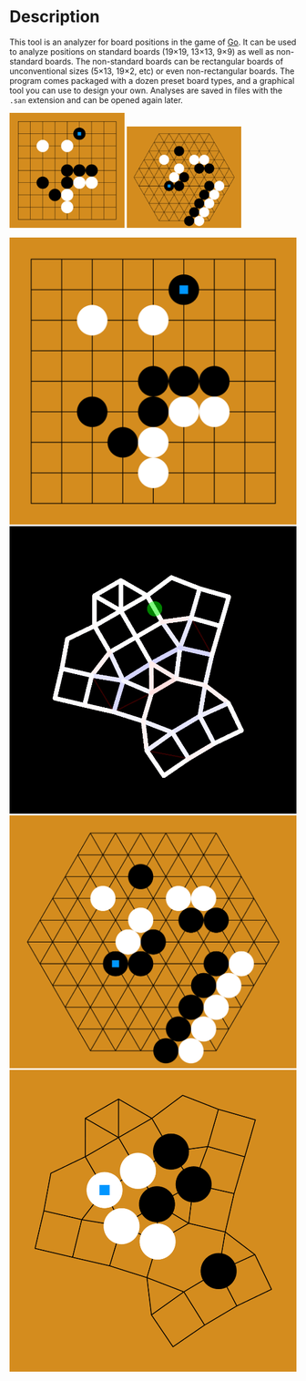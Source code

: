 
# Description

This tool is an analyzer for board positions in the game of [Go](https://en.wikipedia.org/wiki/Go_(game)). It can be used to analyze positions on standard boards (19×19, 13×13, 9×9) as well as non-standard boards. The non-standard boards can be rectangular boards of unconventional sizes (5×13, 19×2, etc) or even non-rectangular boards. The program comes packaged with a dozen preset board types, and a graphical tool you can use to design your own. Analyses are saved in files with the `.san` extension and can be opened again later.

<img src="screenshots/9x9_demo.png" width="40%">
<img src="screenshots/hex_demo.png" width="40%">

![A board position on a nine-by-nine Go board](screenshots/9x9_demo.png)  ![A custom board being designed in a graphical interface](screenshots/sproingy_doingy_demo.png)
![A board position on a hexagonal Go board](screenshots/hex_demo.png)  ![A board position on the custom board that was being designed in the previous screenshot](screenshots/custom_demo.png)

